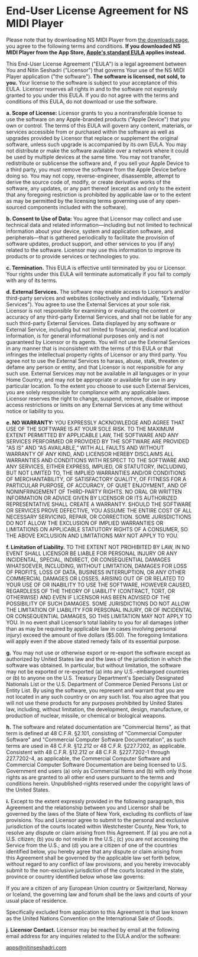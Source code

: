 # End-User License Agreement for NS MIDI Player

Please note that by downloading NS MIDI Player from [the downloads page](https://github.com/nitinseshadri/NSMIDIPlayer-Legacy/releases), you agree to the following terms and conditions. **If you downloaded NS MIDI Player from the App Store, [Apple's standard EULA](https://www.apple.com/legal/internet-services/itunes/dev/stdeula/) applies instead.**

This End-User License Agreement ("EULA") is a legal agreement between You and Nitin Seshadri ("Licensor") that governs Your use of the NS MIDI Player application ("the software"). **The software is licensed, not sold, to you.** Your license to the software is subject to your acceptance of this EULA. Licensor reserves all rights in and to the software not expressly granted to you under this EULA. If you do not agree with the terms and conditions of this EULA, do not download or use the software.

**a. Scope of License:** Licensor grants to you a nontransferable license to use the software on any Apple-branded products ("Apple Device") that you own or control. The terms of this EULA will govern any content, materials, or services accessible from or purchased within the software as well as upgrades provided by Licensor that replace or supplement the original software, unless such upgrade is accompanied by its own EULA. You may not distribute or make the software available over a network where it could be used by multiple devices at the same time. You may not transfer, redistribute or sublicense the software and, if you sell your Apple Device to a third party, you must remove the software from the Apple Device before doing so. You may not copy, reverse-engineer, disassemble, attempt to derive the source code of, modify, or create derivative works of the software, any updates, or any part thereof (except as and only to the extent that any foregoing restriction is prohibited by applicable law or to the extent as may be permitted by the licensing terms governing use of any open-sourced components included with the software).

**b. Consent to Use of Data:** You agree that Licensor may collect and use technical data and related information—including but not limited to technical information about your device, system and application software, and peripherals—that is gathered periodically to facilitate the provision of software updates, product support, and other services to you (if any) related to the software. Licensor may use this information to improve its products or to provide services or technologies to you.

**c. Termination.** This EULA is effective until terminated by you or Licensor. Your rights under this EULA will terminate automatically if you fail to comply with any of its terms. 

**d. External Services.** The software may enable access to Licensor’s and/or third-party services and websites (collectively and individually, "External Services"). You agree to use the External Services at your sole risk. Licensor is not responsible for examining or evaluating the content or accuracy of any third-party External Services, and shall not be liable for any such third-party External Services. Data displayed by any software or External Service, including but not limited to financial, medical and location information, is for general informational purposes only and is not guaranteed by Licensor or its agents. You will not use the External Services in any manner that is inconsistent with the terms of this EULA or that infringes the intellectual property rights of Licensor or any third party. You agree not to use the External Services to harass, abuse, stalk, threaten or defame any person or entity, and that Licensor is not responsible for any such use. External Services may not be available in all languages or in your Home Country, and may not be appropriate or available for use in any particular location. To the extent you choose to use such External Services, you are solely responsible for compliance with any applicable laws. Licensor reserves the right to change, suspend, remove, disable or impose access restrictions or limits on any External Services at any time without notice or liability to you. 

**e. NO WARRANTY:** YOU EXPRESSLY ACKNOWLEDGE AND AGREE THAT USE OF THE SOFTWARE IS AT YOUR SOLE RISK. TO THE MAXIMUM EXTENT PERMITTED BY APPLICABLE LAW, THE SOFTWARE AND ANY SERVICES PERFORMED OR PROVIDED BY THE SOFTWARE ARE PROVIDED "AS IS" AND “AS AVAILABLE,” WITH ALL FAULTS AND WITHOUT WARRANTY OF ANY KIND, AND LICENSOR HEREBY DISCLAIMS ALL WARRANTIES AND CONDITIONS WITH RESPECT TO THE SOFTWARE AND ANY SERVICES, EITHER EXPRESS, IMPLIED, OR STATUTORY, INCLUDING, BUT NOT LIMITED TO, THE IMPLIED WARRANTIES AND/OR CONDITIONS OF MERCHANTABILITY, OF SATISFACTORY QUALITY, OF FITNESS FOR A PARTICULAR PURPOSE, OF ACCURACY, OF QUIET ENJOYMENT, AND OF NONINFRINGEMENT OF THIRD-PARTY RIGHTS. NO ORAL OR WRITTEN INFORMATION OR ADVICE GIVEN BY LICENSOR OR ITS AUTHORIZED REPRESENTATIVE SHALL CREATE A WARRANTY. SHOULD THE SOFTWARE OR SERVICES PROVE DEFECTIVE, YOU ASSUME THE ENTIRE COST OF ALL NECESSARY SERVICING, REPAIR, OR CORRECTION. SOME JURISDICTIONS DO NOT ALLOW THE EXCLUSION OF IMPLIED WARRANTIES OR LIMITATIONS ON APPLICABLE STATUTORY RIGHTS OF A CONSUMER, SO THE ABOVE EXCLUSION AND LIMITATIONS MAY NOT APPLY TO YOU.

**f. Limitation of Liability.** TO THE EXTENT NOT PROHIBITED BY LAW, IN NO EVENT SHALL LICENSOR BE LIABLE FOR PERSONAL INJURY OR ANY INCIDENTAL, SPECIAL, INDIRECT, OR CONSEQUENTIAL DAMAGES WHATSOEVER, INCLUDING, WITHOUT LIMITATION, DAMAGES FOR LOSS OF PROFITS, LOSS OF DATA, BUSINESS INTERRUPTION, OR ANY OTHER COMMERCIAL DAMAGES OR LOSSES, ARISING OUT OF OR RELATED TO YOUR USE OF OR INABILITY TO USE THE SOFTWARE, HOWEVER CAUSED, REGARDLESS OF THE THEORY OF LIABILITY (CONTRACT, TORT, OR OTHERWISE) AND EVEN IF LICENSOR HAS BEEN ADVISED OF THE POSSIBILITY OF SUCH DAMAGES. SOME JURISDICTIONS DO NOT ALLOW THE LIMITATION OF LIABILITY FOR PERSONAL INJURY, OR OF INCIDENTAL OR CONSEQUENTIAL DAMAGES, SO THIS LIMITATION MAY NOT APPLY TO YOU. In no event shall Licensor’s total liability to you for all damages (other than as may be required by applicable law in cases involving personal injury) exceed the amount of five dollars ($5.00). The foregoing limitations will apply even if the above stated remedy fails of its essential purpose.

**g.** You may not use or otherwise export or re-export the software except as authorized by United States law and the laws of the jurisdiction in which the software was obtained. In particular, but without limitation, the software may not be exported or re-exported (a) into any U.S.-embargoed countries or (b) to anyone on the U.S. Treasury Department's Specially Designated Nationals List or the U.S. Department of Commerce Denied Persons List or Entity List. By using the software, you represent and warrant that you are not located in any such country or on any such list. You also agree that you will not use these products for any purposes prohibited by United States law, including, without limitation, the development, design, manufacture, or production of nuclear, missile, or chemical or biological weapons.

**h.** The software and related documentation are "Commercial Items", as that term is defined at 48 C.F.R. §2.101, consisting of "Commercial Computer Software" and "Commercial Computer Software Documentation", as such terms are used in 48 C.F.R. §12.212 or 48 C.F.R. §227.7202, as applicable. Consistent with 48 C.F.R. §12.212 or 48 C.F.R. §227.7202-1 through 227.7202-4, as applicable, the Commercial Computer Software and Commercial Computer Software Documentation are being licensed to U.S. Government end users (a) only as Commercial Items and (b) with only those rights as are granted to all other end users pursuant to the terms and conditions herein. Unpublished-rights reserved under the copyright laws of the United States.

**i.** Except to the extent expressly provided in the following paragraph, this Agreement and the relationship between you and Licensor shall be governed by the laws of the State of New York, excluding its conflicts of law provisions. You and Licensor agree to submit to the personal and exclusive jurisdiction of the courts located within Westchester County, New York, to resolve any dispute or claim arising from this Agreement. If (a) you are not a U.S. citizen; (b) you do not reside in the U.S.; (c) you are not accessing the Service from the U.S.; and (d) you are a citizen of one of the countries identified below, you hereby agree that any dispute or claim arising from this Agreement shall be governed by the applicable law set forth below, without regard to any conflict of law provisions, and you hereby irrevocably submit to the non-exclusive jurisdiction of the courts located in the state, province or country identified below whose law governs:

If you are a citizen of any European Union country or Switzerland, Norway or Iceland, the governing law and forum shall be the laws and courts of your usual place of residence.

Specifically excluded from application to this Agreement is that law known as the United Nations Convention on the International Sale of Goods.

**j. Licensor Contact.** Licensor may be reached by email at the following email address for any inquiries related to the EULA and/or the software:

apps@nitinseshadri.com
